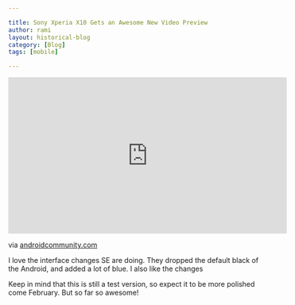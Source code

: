 ```yaml
---

title: Sony Xperia X10 Gets an Awesome New Video Preview
author: rami
layout: historical-blog 
category: [Blog]
tags: [mobile]

---
```


<iframe width="560" height="315" src="https://www.youtube-nocookie.com/embed/m19Lu-JUW1Q?rel=0" frameborder="0" allow="autoplay; encrypted-media" allowfullscreen></iframe>
  
via [androidcommunity.com](http://androidcommunity.com/another-video-demo-for-the-sony-ericsson-xperia-x10-working-its-magic-20091117/)
  
I love the interface changes SE are doing. They dropped the default black of the Android, and added a lot of blue. I also like the changes 
  
Keep in mind that this is still a test version, so expect it to be more polished come February. But so far so awesome!

